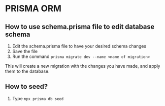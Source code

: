 # PRISMA ORM

## How to use schema.prisma file to edit database schema

1. Edit the schema.prisma file to have your desired schema changes
2. Save the file
3. Run the command `prisma migrate dev --name <name of migration>`

This will create a new migration with the changes you have made, and apply them to the database.

## How to seed?

1. Type `npx prisma db seed`
